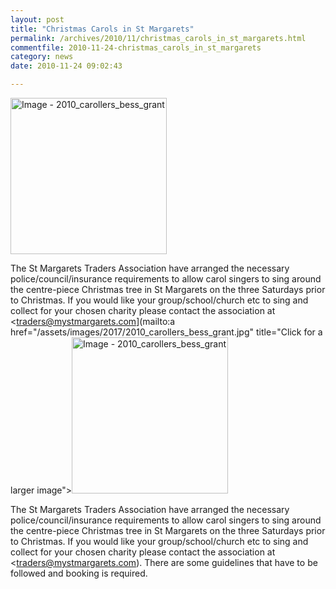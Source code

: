 ```yaml
---
layout: post
title: "Christmas Carols in St Margarets"
permalink: /archives/2010/11/christmas_carols_in_st_margarets.html
commentfile: 2010-11-24-christmas_carols_in_st_margarets
category: news
date: 2010-11-24 09:02:43

---
```


<a href="/assets/images/2017/2010_carollers_bess_grant.jpg" title="Click for a larger image"><img src="/assets/images/2017/2010_carollers_bess_grant-thumb.jpg" width="250" alt="Image - 2010_carollers_bess_grant"  class="photo right"/></a>

The St Margarets Traders Association have arranged the necessary police/council/insurance requirements to allow carol singers to sing around the centre-piece Christmas tree in St Margarets on the three Saturdays prior to Christmas. If you would like your group/school/church etc to sing and collect for your chosen charity please contact the association at <traders@mystmargarets.com](mailto:a href="/assets/images/2017/2010_carollers_bess_grant.jpg" title="Click for a larger image"><img src="/assets/images/2017/2010_carollers_bess_grant-thumb.jpg" width="250" alt="Image - 2010_carollers_bess_grant"  class="photo right"/></a>

The St Margarets Traders Association have arranged the necessary police/council/insurance requirements to allow carol singers to sing around the centre-piece Christmas tree in St Margarets on the three Saturdays prior to Christmas. If you would like your group/school/church etc to sing and collect for your chosen charity please contact the association at <traders@mystmargarets.com). There are some guidelines that have to be followed and booking is required.
